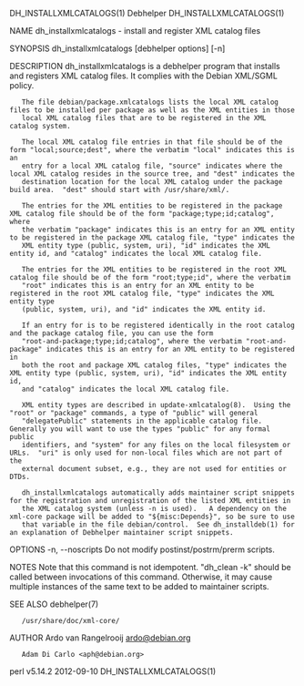 DH_INSTALLXMLCATALOGS(1)                                             Debhelper                                            DH_INSTALLXMLCATALOGS(1)

NAME
       dh_installxmlcatalogs - install and register XML catalog files

SYNOPSIS
       dh_installxmlcatalogs [debhelper options] [-n]

DESCRIPTION
       dh_installxmlcatalogs is a debhelper program that installs and registers XML catalog files.  It complies with the Debian XML/SGML policy.

       The file debian/package.xmlcatalogs lists the local XML catalog files to be installed per package as well as the XML entities in those
       local XML catalog files that are to be registered in the XML catalog system.

       The local XML catalog file entries in that file should be of the form "local;source;dest", where the verbatim "local" indicates this is an
       entry for a local XML catalog file, "source" indicates where the local XML catalog resides in the source tree, and "dest" indicates the
       destination location for the local XML catalog under the package build area.  "dest" should start with /usr/share/xml/.

       The entries for the XML entities to be registered in the package XML catalog file should be of the form "package;type;id;catalog", where
       the verbatim "package" indicates this is an entry for an XML entity to be registered in the package XML catalog file, "type" indicates the
       XML entity type (public, system, uri), "id" indicates the XML entity id, and "catalog" indicates the local XML catalog file.

       The entries for the XML entities to be registered in the root XML catalog file should be of the form "root;type;id", where the verbatim
       "root" indicates this is an entry for an XML entity to be registered in the root XML catalog file, "type" indicates the XML entity type
       (public, system, uri), and "id" indicates the XML entity id.

       If an entry for is to be registered identically in the root catalog and the package catalog file, you can use the form
       "root-and-package;type;id;catalog", where the verbatim "root-and-package" indicates this is an entry for an XML entity to be registered in
       both the root and package XML catalog files, "type" indicates the XML entity type (public, system, uri), "id" indicates the XML entity id,
       and "catalog" indicates the local XML catalog file.

       XML entity types are described in update-xmlcatalog(8).  Using the "root" or "package" commands, a type of "public" will general
       "delegatePublic" statements in the applicable catalog file. Generally you will want to use the types "public" for any formal public
       identifiers, and "system" for any files on the local filesystem or URLs.  "uri" is only used for non-local files which are not part of the
       external document subset, e.g., they are not used for entities or DTDs.

       dh_installxmlcatalogs automatically adds maintainer script snippets for the registration and unregistration of the listed XML entities in
       the XML catalog system (unless -n is used).   A dependency on the xml-core package will be added to "${misc:Depends}", so be sure to use
       that variable in the file debian/control.  See dh_installdeb(1) for an explanation of Debhelper maintainer script snippets.

OPTIONS
       -n, --noscripts
           Do not modify postinst/postrm/prerm scripts.

NOTES
       Note that this command is not idempotent. "dh_clean -k" should be called between invocations of this command. Otherwise, it may cause
       multiple instances of the same text to be added to maintainer scripts.

SEE ALSO
       debhelper(7)

       /usr/share/doc/xml-core/

AUTHOR
       Ardo van Rangelrooij <ardo@debian.org>

       Adam Di Carlo <aph@debian.org>

perl v5.14.2                                                        2012-09-10                                            DH_INSTALLXMLCATALOGS(1)
